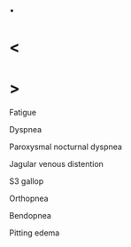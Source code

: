 # .

# <

# >

Fatigue

Dyspnea

Paroxysmal nocturnal dyspnea

Jagular venous distention

S3 gallop

Orthopnea

Bendopnea

Pitting edema
